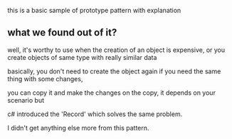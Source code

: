 this is a basic sample of prototype pattern with explanation

## what we found out of it? 
well, it's worthy to use when the creation of an object is expensive, or you create objects of same type with really similar data

basically, you don't need to create the object again if you need the same thing with some changes, 

you can copy it and make the changes on the copy, it depends on your scenario but 

c# introduced the 'Record' which solves the same problem. 

I didn't get anything else more from this pattern. 